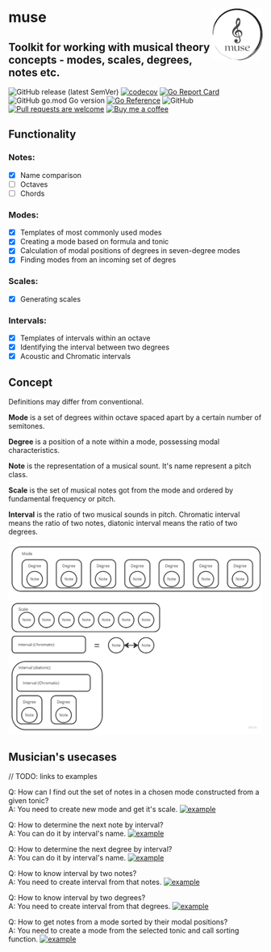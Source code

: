 # muse <img src="https://github.com/go-muse/muse/blob/main/img/muse-logo.png?raw=true" alt="muse" width="100" align="right">
## Toolkit for working with musical theory concepts - modes, scales, degrees, notes etc.
![GitHub release (latest SemVer)](https://custom-icon-badges.demolab.com/github/v/release/go-muse/muse?logo=tag&sort=semver)
[![codecov](https://codecov.io/gh/go-muse/muse/branch/main/graph/badge.svg?token=cVbYqHMT3o)](https://codecov.io/gh/go-muse/muse)
[![Go Report Card](https://goreportcard.com/badge/github.com/go-muse/muse)](https://goreportcard.com/report/github.com/go-muse/muse)
![GitHub go.mod Go version](https://custom-icon-badges.demolab.com/github/go-mod/go-version/go-muse/muse?color=gray&label=%20&logo=go)
[![Go Reference](https://pkg.go.dev/badge/github.com/go-muse/muse.svg)](https://pkg.go.dev/github.com/go-muse/muse)
![GitHub](https://custom-icon-badges.demolab.com/github/license/go-muse/muse?logo=law)
[![Pull requests are welcome](https://custom-icon-badges.demolab.com/badge/PRs-welcome!-green?logo=git-pull-request)](https://github.com/go-muse/muse/pulls)
[![Buy me a coffee](https://custom-icon-badges.demolab.com/badge/buyme-acoffee-brightgreen?logo=buymeacoffee)](https://www.buymeacoffee.com/igormuse)

## Functionality
### Notes:
- [x] Name comparison
- [ ] Octaves
- [ ] Chords

### Modes:
- [x] Templates of most commonly used modes
- [x] Creating a mode based on formula and tonic
- [x] Calculation of modal positions of degrees in seven-degree modes
- [x] Finding modes from an incoming set of degres
### Scales:
- [x] Generating scales
### Intervals:
- [x] Templates of intervals within an octave
- [x] Identifying the interval between two degrees
- [x] Acoustic and Chromatic intervals

## Concept
Definitions may differ from conventional.

**Mode** is a set of degrees within octave spaced apart by a certain number of semitones.

**Degree** is a position of a note within a mode, possessing modal characteristics. 

**Note** is the representation of a musical sount. It's name represent a pitch class.

**Scale** is the set of musical notes got from the mode and ordered by fundamental frequency or pitch.

**Interval** is the ratio of two musical sounds in pitch. 
Chromatic interval means the ratio of two notes, diatonic interval means the ratio of two degrees.

![Concept pic](/img/concept.jpg)

## Musician's usecases

// TODO: links to examples

Q: How can I find out the set of notes in a chosen mode constructed from a given tonic?\
A: You need to create new mode and get it's scale. [![example](https://img.shields.io/badge/example-link-blue)](https://pkg.go.dev/github.com/go-muse/muse#example-Mode.GenerateScale)

Q: How to determine the next note by interval?\
A: You can do it by interval's name. [![example](https://img.shields.io/badge/example-link-blue)](https://pkg.go.dev/github.com/go-muse/muse#example-MakeNoteByIntervalName)

Q: How to determine the next degree by interval?\
A: You can do it by interval's name. [![example](https://img.shields.io/badge/example-link-blue)](https://pkg.go.dev/github.com/go-muse/muse#example-MakeDegreeByIntervalName)

Q: How to know interval by two notes?\
A: You need to create interval from that notes. [![example](https://img.shields.io/badge/example-link-blue)](https://pkg.go.dev/github.com/go-muse/muse#example-NewIntervalChromatic)

Q: How to know interval by two degrees?\
A: You need to create interval from that degrees. [![example](https://img.shields.io/badge/example-link-blue)](https://pkg.go.dev/github.com/go-muse/muse#example-NewIntervalByDegrees)

Q: How to get notes from a mode sorted by their modal positions?\
A: You need to create a mode from the selected tonic and call sorting function. [![example](https://img.shields.io/badge/example-link-blue)](https://pkg.go.dev/github.com/go-muse/muse#example-Mode.SortByAbsoluteModalPositions)